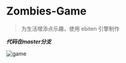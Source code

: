 # Zombies-Game
> 为生活增添点乐趣，使用 ebiten 引擎制作
>

***代码在master分支***

![game](https://www.hualigs.cn/image/607d19da001ad.jpg)

